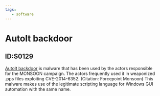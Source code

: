 ```yaml
---
tags:
   - software
---
```

# AutoIt backdoor
## ID:S0129
[AutoIt backdoor](/mitre/software/S0129) is malware that has been used by the actors responsible for the MONSOON campaign. The actors frequently used it in weaponized .pps files exploiting CVE-2014-6352. (Citation: Forcepoint Monsoon) This malware makes use of the legitimate scripting language for Windows GUI automation with the same name.

